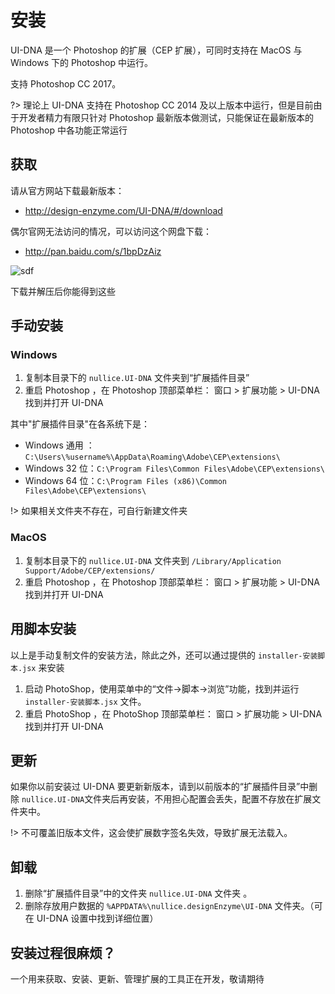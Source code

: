 
# 安装


UI-DNA 是一个 Photoshop 的扩展（CEP 扩展），可同时支持在 MacOS 与 Windows 下的 Photoshop 中运行。

支持 Photoshop CC 2017。


?> 理论上 UI-DNA 支持在 Photoshop CC 2014 及以上版本中运行，但是目前由于开发者精力有限只针对 Photoshop 最新版本做测试，只能保证在最新版本的 Photoshop 中各功能正常运行

## 获取

请从官方网站下载最新版本：
- http://design-enzyme.com/UI-DNA/#/download

偶尔官网无法访问的情况，可以访问这个网盘下载：
- http://pan.baidu.com/s/1bpDzAiz

![sdf](http://ww1.sinaimg.cn/large/c35419f1gy1feti33et9zj206602amwz.jpg)


<div class="imgtitle">下载并解压后你能得到这些</div>


## 手动安装
### Windows 

1. 复制本目录下的 `nullice.UI-DNA`  文件夹到“扩展插件目录”
2. 重启 Photoshop ，在 Photoshop 顶部菜单栏： 窗口 > 扩展功能 > UI-DNA 找到并打开 UI-DNA

其中"扩展插件目录"在各系统下是：

- Windows 通用 ：`C:\Users\%username%\AppData\Roaming\Adobe\CEP\extensions\`
- Windows 32 位：`C:\Program Files\Common Files\Adobe\CEP\extensions\`
- Windows 64 位：`C:\Program Files (x86)\Common Files\Adobe\CEP\extensions\`
		
!> 如果相关文件夹不存在，可自行新建文件夹


### MacOS

1. 复制本目录下的 `nullice.UI-DNA`  文件夹到 `/Library/Application Support/Adobe/CEP/extensions/`
2. 重启 Photoshop ，在 Photoshop 顶部菜单栏： 窗口 > 扩展功能 > UI-DNA 找到并打开 UI-DNA


## 用脚本安装

以上是手动复制文件的安装方法，除此之外，还可以通过提供的 `installer-安装脚本.jsx` 来安装

1. 启动 PhotoShop，使用菜单中的“文件->脚本->浏览”功能，找到并运行 `installer-安装脚本.jsx` 文件。
2. 重启 PhotoShop ，在 PhotoShop 顶部菜单栏： 窗口 > 扩展功能 > UI-DNA 找到并打开 UI-DNA



## 更新

如果你以前安装过 UI-DNA 要更新新版本，请到以前版本的“扩展插件目录”中删除 `nullice.UI-DNA`文件夹后再安装，不用担心配置会丢失，配置不存放在扩展文件夹中。

!> 不可覆盖旧版本文件，这会使扩展数字签名失效，导致扩展无法载入。


## 卸载

1. 删除“扩展插件目录”中的文件夹 `nullice.UI-DNA` 文件夹 。
2. 删除存放用户数据的 `%APPDATA%\nullice.designEnzyme\UI-DNA` 文件夹。（可在 UI-DNA 设置中找到详细位置）

## 安装过程很麻烦？

一个用来获取、安装、更新、管理扩展的工具正在开发，敬请期待